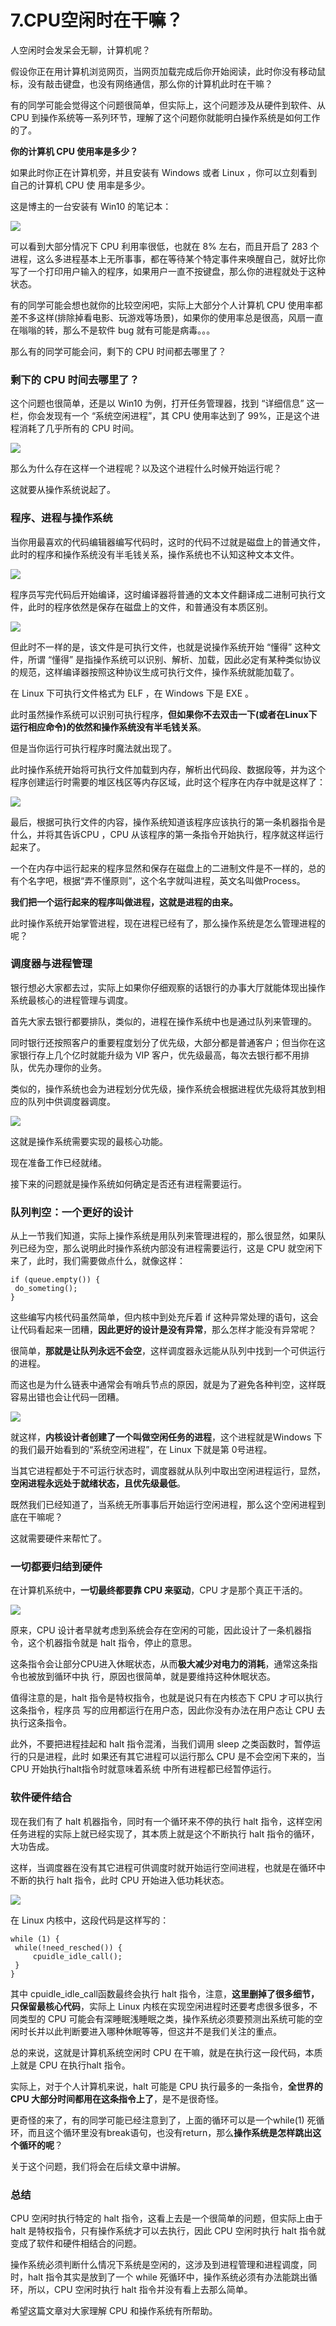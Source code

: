 # 7.CPU空闲时在干嘛？

人空闲时会发呆会无聊，计算机呢？&#x20;

假设你正在用计算机浏览网页，当网页加载完成后你开始阅读，此时你没有移动鼠标，没有敲击键盘，也没有网络通信，那么你的计算机此时在干嘛？&#x20;

有的同学可能会觉得这个问题很简单，但实际上，这个问题涉及从硬件到软件、从 CPU 到操作系统等一系列环节，理解了这个问题你就能明白操作系统是如何工作的了。

**你的计算机 CPU 使用率是多少？**

如果此时你正在计算机旁，并且安装有 Windows 或者 Linux ，你可以立刻看到自己的计算机 CPU 使 用率是多少。&#x20;

这是博主的一台安装有 Win10 的笔记本：

![](.gitbook/assets/7_1.jpg)

可以看到大部分情况下 CPU 利用率很低，也就在 8% 左右，而且开启了 283 个进程，这么多进程基本上无所事事，都在等待某个特定事件来唤醒自己，就好比你写了一个打印用户输入的程序，如果用户一直不按键盘，那么你的进程就处于这种状态。&#x20;

有的同学可能会想也就你的比较空闲吧，实际上大部分个人计算机 CPU 使用率都差不多这样(排除掉看电影、玩游戏等场景)，如果你的使用率总是很高，风扇一直在嗡嗡的转，那么不是软件 bug 就有可能是病毒。。。&#x20;

那么有的同学可能会问，剩下的 CPU 时间都去哪里了？

### 剩下的 CPU 时间去哪里了？

这个问题也很简单，还是以 Win10 为例，打开任务管理器，找到 “详细信息” 这一栏，你会发现有一个 “系统空闲进程”，其 CPU 使用率达到了 99%，正是这个进程消耗了几乎所有的 CPU 时间。

![](.gitbook/assets/7_2.jpg)

那么为什么存在这样一个进程呢？以及这个进程什么时候开始运行呢？&#x20;

这就要从操作系统说起了。

### 程序、进程与操作系统&#x20;

当你用最喜欢的代码编辑器编写代码时，这时的代码不过就是磁盘上的普通文件，此时的程序和操作系统没有半毛钱关系，操作系统也不认知这种文本文件。

![](.gitbook/assets/7_3.jpg)

程序员写完代码后开始编译，这时编译器将普通的文本文件翻译成二进制可执行文件，此时的程序依然是保存在磁盘上的文件，和普通没有本质区别。

![](.gitbook/assets/7_4.jpg)

但此时不一样的是，该文件是可执行文件，也就是说操作系统开始 “懂得” 这种文件，所谓 “懂得” 是指操作系统可以识别、解析、加载，因此必定有某种类似协议的规范，这样编译器按照这种协议生成可执行文件，操作系统就能加载了。&#x20;

在 Linux 下可执行文件格式为 ELF ，在 Windows 下是 EXE 。&#x20;

此时虽然操作系统可以识别可执行程序，**但如果你不去双击一下(或者在Linux下运行相应命令)的依然和操作系统没有半毛钱关系**。&#x20;

但是当你运行可执行程序时魔法就出现了。&#x20;

此时操作系统开始将可执行文件加载到内存，解析出代码段、数据段等，并为这个程序创建运行时需要的堆区栈区等内存区域，此时这个程序在内存中就是这样了：

![](.gitbook/assets/7_5.jpg)

最后，根据可执行文件的内容，操作系统知道该程序应该执行的第一条机器指令是什么，并将其告诉CPU ，CPU 从该程序的第一条指令开始执行，程序就这样运行起来了。&#x20;

一个在内存中运行起来的程序显然和保存在磁盘上的二进制文件是不一样的，总的有个名字吧，根据“弄不懂原则”，这个名字就叫进程，英文名叫做Process。&#x20;

**我们把一个运行起来的程序叫做进程，这就是进程的由来。**&#x20;

此时操作系统开始掌管进程，现在进程已经有了，那么操作系统是怎么管理进程的呢？

### 调度器与进程管理

银行想必大家都去过，实际上如果你仔细观察的话银行的办事大厅就能体现出操作系统最核心的进程管理与调度。&#x20;

首先大家去银行都要排队，类似的，进程在操作系统中也是通过队列来管理的。&#x20;

同时银行还按照客户的重要程度划分了优先级，大部分都是普通客户；但当你在这家银行存上几个亿时就能升级为 VIP 客户，优先级最高，每次去银行都不用排队，优先办理你的业务。&#x20;

类似的，操作系统也会为进程划分优先级，操作系统会根据进程优先级将其放到相应的队列中供调度器调度。

![](.gitbook/assets/7_6.jpg)

这就是操作系统需要实现的最核心功能。&#x20;

现在准备工作已经就绪。&#x20;

接下来的问题就是操作系统如何确定是否还有进程需要运行。

### 队列判空：一个更好的设计

从上一节我们知道，实际上操作系统是用队列来管理进程的，那么很显然，如果队列已经为空，那么说明此时操作系统内部没有进程需要运行，这是 CPU 就空闲下来了，此时，我们需要做点什么，就像这样：

```
if (queue.empty()) {
 do_someting();
}
```

这些编写内核代码虽然简单，但内核中到处充斥着 if 这种异常处理的语句，这会让代码看起来一团糟，**因此更好的设计是没有异常**，那么怎样才能没有异常呢？&#x20;

很简单，**那就是让队列永远不会空**，这样调度器永远能从队列中找到一个可供运行的进程。&#x20;

而这也是为什么链表中通常会有哨兵节点的原因，就是为了避免各种判空，这样既容易出错也会让代码一团糟。

![](.gitbook/assets/7_7.jpg)

就这样，**内核设计者创建了一个叫做空闲任务的进程**，这个进程就是Windows 下的我们最开始看到的“系统空闲进程”，在 Linux 下就是第 0号进程。&#x20;

当其它进程都处于不可运行状态时，调度器就从队列中取出空闲进程运行，显然，**空闲进程永远处于就绪状态，且优先级最低**。&#x20;

既然我们已经知道了，当系统无所事事后开始运行空闲进程，那么这个空闲进程到底在干嘛呢？&#x20;

这就需要硬件来帮忙了。

### 一切都要归结到硬件

在计算机系统中，**一切最终都要靠 CPU 来驱动**，CPU 才是那个真正干活的。

![](.gitbook/assets/7_8.jpg)

原来，CPU 设计者早就考虑到系统会存在空闲的可能，因此设计了一条机器指令，这个机器指令就是 halt 指令，停止的意思。&#x20;

这条指令会让部分CPU进入休眠状态，从而**极大减少对电力的消耗**，通常这条指令也被放到循环中执 行，原因也很简单，就是要维持这种休眠状态。&#x20;

值得注意的是，halt 指令是特权指令，也就是说只有在内核态下 CPU 才可以执行这条指令，程序员 写的应用都运行在用户态，因此你没有办法在用户态让 CPU 去执行这条指令。&#x20;

此外，不要把进程挂起和 halt 指令混淆，当我们调用 sleep 之类函数时，暂停运行的只是进程，此时 如果还有其它进程可以运行那么 CPU 是不会空闲下来的，当 CPU 开始执行halt指令时就意味着系统 中所有进程都已经暂停运行。

### 软件硬件结合

现在我们有了 halt 机器指令，同时有一个循环来不停的执行 halt 指令，这样空闲任务进程的实际上就已经实现了，其本质上就是这个不断执行 halt 指令的循环，大功告成。&#x20;

这样，当调度器在没有其它进程可供调度时就开始运行空间进程，也就是在循环中不断的执行 halt 指令，此时 CPU 开始进入低功耗状态。

![](.gitbook/assets/7_9.jpg)

在 Linux 内核中，这段代码是这样写的：

```
while (1) {
 while(!need_resched()) {
     cpuidle_idle_call();  
 }
}
```

其中 cpuidle_idle_call函数最终会执行 halt 指令，注意，**这里删掉了很多细节，只保留最核心代码**，实际上 Linux 内核在实现空闲进程时还要考虑很多很多，不同类型的 CPU 可能会有深睡眠浅睡眠之类，操作系统必须要预测出系统可能的空闲时长并以此判断要进入哪种休眠等等，但这并不是我们关注的重点。&#x20;

总的来说，这就是计算机系统空闲时 CPU 在干嘛，就是在执行这一段代码，本质上就是 CPU 在执行halt 指令。&#x20;

实际上，对于个人计算机来说，halt 可能是 CPU 执行最多的一条指令，**全世界的 CPU 大部分时间都用在这条指令上了**，是不是很奇怪。&#x20;

更奇怪的来了，有的同学可能已经注意到了，上面的循环可以是一个while(1) 死循环，而且这个循环里没有break语句，也没有return，那么**操作系统是怎样跳出这个循环的呢**？&#x20;

关于这个问题，我们将会在后续文章中讲解。

### 总结

CPU 空闲时执行特定的 halt 指令，这看上去是一个很简单的问题，但实际上由于 halt 是特权指令，只有操作系统才可以去执行，因此 CPU 空闲时执行 halt 指令就变成了软件和硬件相结合的问题。&#x20;

操作系统必须判断什么情况下系统是空闲的，这涉及到进程管理和进程调度，同时，halt 指令其实是放到了一个 while 死循环中，操作系统必须有办法能跳出循环，所以，CPU 空闲时执行 halt 指令并没有看上去那么简单。&#x20;

希望这篇文章对大家理解 CPU 和操作系统有所帮助。

